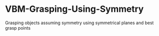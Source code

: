 # VBM-Grasping-Using-Symmetry
Grasping objects assuming symmetry using symmetrical planes and best grasp points
